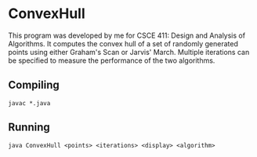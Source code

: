 # ConvexHull

This program was developed by me for CSCE 411: Design and Analysis of Algorithms. It computes the convex hull of a set of randomly generated points using either Graham's Scan or Jarvis' March. Multiple iterations can be specified to measure the performance of the two algorithms.

## Compiling
```
javac *.java
```

## Running
```
java ConvexHull <points> <iterations> <display> <algorithm>
```

